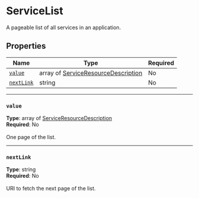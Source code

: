 # ServiceList

A pageable list of all services in an application.


## Properties
| Name | Type | Required |
| --- | --- | --- |
| [`value`](#value) | array of [ServiceResourceDescription](seabreeze-model-serviceresourcedescription.md) | No |
| [`nextLink`](#nextlink) | string | No |

____
### `value`
__Type__: array of [ServiceResourceDescription](seabreeze-model-serviceresourcedescription.md) <br/>
__Required__: No<br/>
<br/>
One page of the list.

____
### `nextLink`
__Type__: string <br/>
__Required__: No<br/>
<br/>
URI to fetch the next page of the list.
